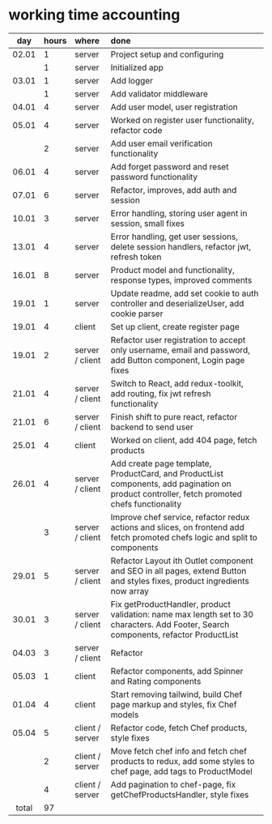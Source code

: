 

# working time accounting

|  day  | hours | where           | done                                                                                                                                        |
|:-----:|:------|:----------------|:--------------------------------------------------------------------------------------------------------------------------------------------|
| 02.01 | 1     | server          | Project setup and configuring                                                                                                               |
|       | 1     | server          | Initialized app                                                                                                                             |
| 03.01 | 1     | server          | Add logger                                                                                                                                  |
|       | 1     | server          | Add validator middleware                                                                                                                    |
| 04.01 | 4     | server          | Add user model, user registration                                                                                                           |
| 05.01 | 4     | server          | Worked on register user functionality, refactor code                                                                                        |
|       | 2     | server          | Add user email verification functionality                                                                                                   |
| 06.01 | 4     | server          | Add forget password and reset password functionality                                                                                        |
| 07.01 | 6     | server          | Refactor, improves, add auth and session                                                                                                    |
| 10.01 | 3     | server          | Error handling, storing user agent in session, small fixes                                                                                  |
| 13.01 | 4     | server          | Error handling, get user sessions, delete session handlers, refactor jwt, refresh token                                                     |
| 16.01 | 8     | server          | Product model and functionality, response types, improved comments                                                                          |
| 19.01 | 1     | server          | Update readme, add set cookie to auth controller and deserializeUser, add cookie parser                                                     |
| 19.01 | 4     | client          | Set up client, create register page                                                                                                         |
| 19.01 | 2     | server / client | Refactor user registration to accept only username, email and password, add Button component, Login page fixes                              |
| 21.01 | 4     | server / client | Switch to React, add redux-toolkit, add routing, fix jwt refresh functionality                                                              |
| 21.01 | 6     | server / client | Finish shift to pure react, refactor backend to send user                                                                                   |
| 25.01 | 4     | client          | Worked on client, add 404 page, fetch products                                                                                              |
| 26.01 | 4     | server / client | Add create page template, ProductCard, and ProductList components, add pagination on product controller, fetch promoted chefs functionality |
|       | 3     | server / client | Improve chef service, refactor redux actions and slices, on frontend add fetch promoted chefs logic and split to components                 |
| 29.01 | 5     | server / client | Refactor Layout ith Outlet component and SEO in all pages, extend Button and styles fixes, product ingredients now array                    |
| 30.01 | 3     | server / client | Fix getProductHandler, product validation: name max length set to 30 characters. Add Footer, Search components, refactor ProductList        |
| 04.03 | 3     | server / client | Refactor                                                                                                                                    |
| 05.03 | 1     | client          | Refactor components, add Spinner and Rating components                                                                                      |
| 01.04 | 4     | client          | Start removing tailwind, build Chef page markup and styles, fix Chef models                                                                 |
| 05.04 | 5     | client / server | Refactor code, fetch Chef products, style fixes                                                                                             |
|       | 2     | client / server | Move fetch chef info and fetch chef products to redux, add some styles to chef page, add tags to ProductModel                               |
|       | 4     | client / server | Add pagination to chef-page, fix getChefProductsHandler, style fixes                                                                        |
| total | 97    | 
